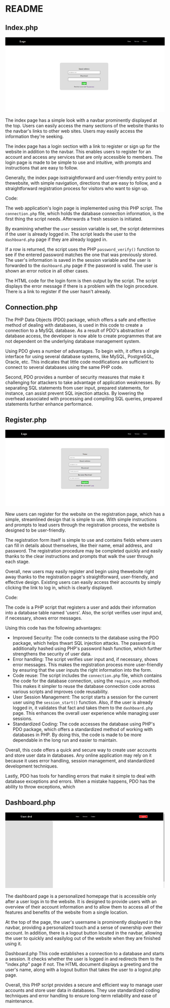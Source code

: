 # README

## Index.php

![alt text](./media/wireframe-login.png)

The index page has a simple look with a navbar prominently displayed at the top. Users can easily access the many sections of the website thanks to the navbar's links to other web sites. Users may easily access the information they're seeking.

The index page has a login section with a link to register or sign up for the website in addition to the navbar. This enables users to register for an account and access any services that are only accessible to members. The login page is made to be simple to use and intuitive, with prompts and instructions that are easy to follow.

Generally, the index page isstraightforward and user-friendly entry point to thewebsite, with simple navigation, directions that are easy to follow, and a straightforward registration process for visitors who want to sign up.

Code:

The web application's login page is implemented using this PHP script. The `connection.php` file, which holds the database connection information, is the first thing the script needs. Afterwards a fresh session is initiated.

By examining whether the `user` session variable is set, the script determines if the user is already logged in. The script leads the user to the `dashboard.php` page if they are already logged in.

If a row is returned, the script uses the PHP `password_verify()` function to see if the entered password matches the one that was previously stored. The user's information is saved in the session variable and the user is forwarded to the `dashboard.php` page if the password is valid. The user is shown an error notice in all other cases.

The HTML code for the login form is then output by the script. The script displays the error message if there is a problem with the login procedure. There is a link to register if the user hasn't already.

## Connection.php

The PHP Data Objects (PDO) package, which offers a safe and effective method of dealing with databases, is used in this code to create a connection to a MySQL database. As a result of PDO's abstraction of database access, the developer is now able to create programmes that are not dependent on the underlying database management system.

Using PDO gives a number of advantages. To begin with, it offers a single interface for using several database systems, like MySQL, PostgreSQL, Oracle, etc. This indicates that little code modifications are sufficient to connect to several databases using the same PHP code.

Second, PDO provides a number of security measures that make it challenging for attackers to take advantage of application weaknesses. By separating SQL statements from user input, prepared statements, for instance, can assist prevent SQL injection attacks. By lowering the overhead associated with processing and compiling SQL queries, prepared statements further enhance performance.

## Register.php

![alt text](./media/wireframe-register.png)

New users can register for the website on the registration page, which has a simple, streamlined design that is simple to use. With simple instructions and prompts to lead users through the registration process, the website is designed to be user-friendly.

The registration form itself is simple to use and contains fields where users can fill in details about themselves, like their name, email address, and password. The registration procedure may be completed quickly and easily thanks to the clear instructions and prompts that walk the user through each stage.

Overall, new users may easily register and begin using thewebsite right away thanks to the registration page's straightforward, user-friendly, and effective design. Existing users can easily access their accounts by simply clicking the link to log in, which is clearly displayed.

Code:

The code is a PHP script that registers a user and adds their information into a database table named 'users'. Also, the script verifies user input and, if necessary, shows error messages.

Using this code has the following advantages:

- Improved Security: The code connects to the database using the PDO package, which helps thwart SQL injection attacks. The password is additionally hashed using PHP's password hash function, which further strengthens the security of user data.
- Error handling: The script verifies user input and, if necessary, shows error messages. This makes the registration process more user-friendly by ensuring that the user inputs the right information into the form.
- Code reuse: The script includes the `connection.php` file, which contains the code for the database connection, using the `require_once` method. This makes it simpler to reuse the database connection code across various scripts and improves code reusability.
- User Session Management: The script starts a session for the current user using the `session_start()` function. Also, if the user is already logged in, it validates that fact and takes them to the `dashboard.php` page. This enhances the overall user experience while managing user sessions.
- Standardized Coding: The code accesses the database using PHP's PDO package, which offers a standardized method of working with databases in PHP. By doing this, the code is made to be more dependable in the long run and easier to maintain.

Overall, this code offers a quick and secure way to create user accounts and store user data in databases. Any online application may rely on it because it uses error handling, session management, and standardized development techniques.

Lastly, PDO has tools for handling errors that make it simple to deal with database exceptions and errors. When a mistake happens, PDO has the ability to throw exceptions, which

## Dashboard.php

![alt text](./media/wireframe-dashboard.png)

The dashboard page is a personalized homepage that is accessible only after a user logs in to the website. It is designed to provide users with an overview of their account information and to allow them to access all of the features and benefits of the website from a single location.

At the top of the page, the user's username is prominently displayed in the navbar, providing a personalized touch and a sense of ownership over their account. In addition, there is a logout button located in the navbar, allowing the user to quickly and easilylog out of the website when they are finished using it.

Dashboard.php
This code establishes a connection to a database and starts a session. It checks whether the user is logged in and redirects them to the "index.php" page if not. The HTML document displays a greeting and the user's name, along with a logout button that takes the user to a logout.php page.

Overall, this PHP script provides a secure and efficient way to manage user accounts and store user data in databases. They use standardized coding techniques and error handling to ensure long-term reliability and ease of maintenance.
